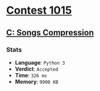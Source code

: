 # [Contest 1015](https://codeforces.com/contest/1015/)

## [C: Songs Compression](https://codeforces.com/contest/1015/problem/C)

### Stats

* **Language**: `Python 3`
* **Verdict**: `Accepted`
* **Time**: `326 ms`
* **Memory**: `9900 KB`
